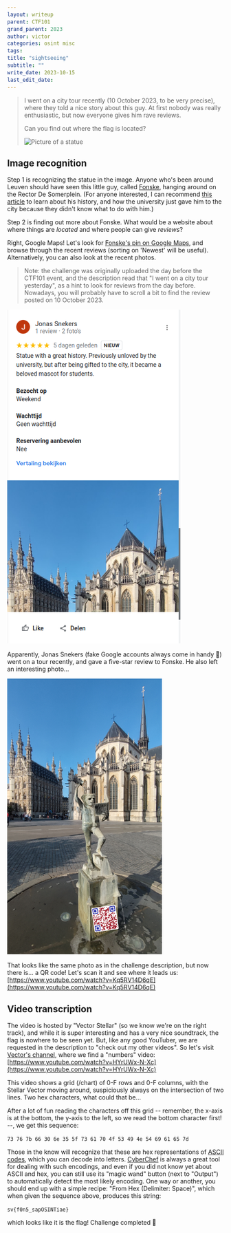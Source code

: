 ```yaml
---
layout: writeup
parent: CTF101
grand_parent: 2023
author: victor
categories: osint misc
tags: 
title: "sightseeing"
subtitle: ""
write_date: 2023-10-15
last_edit_date:
---
```


> I went on a city tour recently (10 October 2023, to be very precise), where they told a nice story about this guy. 
> At first nobody was really enthusiastic, but now everyone gives him rave reviews.
>
> Can you find out where the flag is located?
> 
> <img src="https://play.stellarvector.be/files/7c0699baeb6d79a4effc86384a0303be/IMG_20230930_101436.jpg" width="360" alt="Picture of a statue">

## Image recognition

Step 1 is recognizing the statue in the image. 
Anyone who's been around Leuven should have seen this little guy, called [Fonske](https://nl.wikipedia.org/wiki/Fonske), hanging around on the Rector De Somerplein. 
(For anyone interested, I can recommend [this article](https://www.nieuwsblad.be/cnt/blpla_20121018_001) to learn about his history, and how the university just gave him to the city because they didn't know what to do with him.)

Step 2 is finding out more about Fonske. 
What would be a website about where things are *located* and where people can give *reviews*?

Right, Google Maps! 
Let's look for [Fonske's pin on Google Maps](https://maps.app.goo.gl/H6T7Z4aMGrg9Xs8d6), and browse through the recent reviews (sorting on 'Newest' will be useful). 
Alternatively, you can also look at the recent photos. 

> Note: the challenge was originally uploaded the day before the CTF101 event, and the description read that "I went on a city tour yesterday", as a hint to look for reviews from the day before. Nowadays, you will probably have to scroll a bit to find the review posted on 10 October 2023.

![Google Maps review for Fonske](sightseeing-screenshot1.png)

Apparently, Jonas Snekers (fake Google accounts always come in handy 👀) went on a tour recently, and gave a five-star review to Fonske. 
He also left an interesting photo...

<img src="sightseeing-photo2.jpg" width="360" alt="Photo of Fonske with a QR code">

That looks like the same photo as in the challenge description, but now there is... a QR code! 
Let's scan it and see where it leads us: [https://www.youtube.com/watch?v=Kq5RV14D6qE](https://www.youtube.com/watch?v=Kq5RV14D6qE)

## Video transcription
The video is hosted by "Vector Stellar" (so we know we're on the right track), and while it is super interesting and has a very nice soundtrack, the flag is nowhere to be seen yet.
But, like any good YouTuber, we are requested in the description to "check out my other videos". 
So let's visit [Vector's channel](https://www.youtube.com/@VectorStellar), where we find a "numbers" video: [https://www.youtube.com/watch?v=HYrUWx-N-Xc](https://www.youtube.com/watch?v=HYrUWx-N-Xc)

This video shows a grid (/chart) of 0-F rows and 0-F columns, with the Stellar Vector moving around, suspiciously always on the intersection of two lines. 
Two hex characters, what could that be...

After a lot of fun reading the characters off this grid -- remember, the x-axis is at the bottom, the y-axis to the left, so we read the bottom character first! --, we get this sequence:

`73 76 7b 66 30 6e 35 5f 73 61 70 4f 53 49 4e 54 69 61 65 7d`

Those in the know will recognize that these are hex representations of [ASCII codes](https://en.wikipedia.org/wiki/ASCII), which you can decode into letters.
[CyberChef](https://gchq.github.io/CyberChef/) is always a great tool for dealing with such encodings, and even if you did not know yet about ASCII and hex, you can still use its "magic wand" button (next to "Output") to automatically detect the most likely encoding. 
One way or another, you should end up with a simple recipe: "From Hex (Delimiter: Space)", which when given the sequence above, produces this string:

`sv{f0n5_sapOSINTiae}`

which looks like it is the flag! Challenge completed 👊

